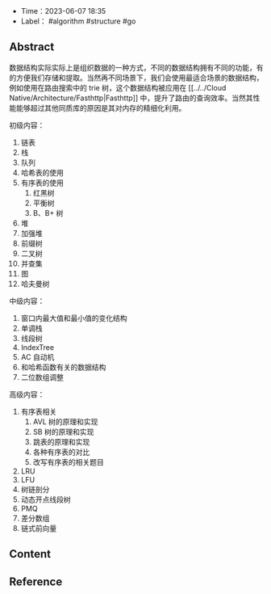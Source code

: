 - Time：2023-06-07 18:35
- Label： #algorithm #structure #go

## Abstract

数据结构实际实际上是组织数据的一种方式，不同的数据结构拥有不同的功能，有的方便我们存储和提取。当然再不同场景下，我们会使用最适合场景的数据结构，例如使用在路由搜索中的 trie 树，这个数据结构被应用在 [[../../Cloud Native/Architecture/Fasthttp|Fasthttp]] 中，提升了路由的查询效率。当然其性能能够超过其他同质库的原因是其对内存的精细化利用。

初级内容：

1. 链表
2. 栈
3. 队列
4. 哈希表的使用
5. 有序表的使用
	1. 红黑树
	2. 平衡树
	3. B、B+ 树
6. 堆
7. 加强堆
8. 前缀树
9. 二叉树
10. 并查集
11. 图
12. 哈夫曼树

中级内容：

1. 窗口内最大值和最小值的变化结构
2. 单调栈
3. 线段树
4. IndexTree
5. AC 自动机
6. 和哈希函数有关的数据结构
7. 二位数组调整

高级内容：

1. 有序表相关
	1. AVL 树的原理和实现
	2. SB 树的原理和实现
	3. 跳表的原理和实现
	4. 各种有序表的对比
	5. 改写有序表的相关题目
2. LRU
3. LFU
4. 树链剖分
5. 动态开点线段树
6. PMQ
7. 差分数组
8. 链式前向量

## Content

## Reference
